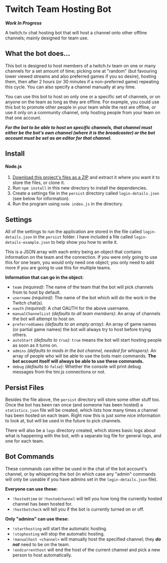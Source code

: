 # Twitch Team Hosting Bot

***Work In Progress***

A twitch.tv chat hosting bot that will host a channel onto other offline channels; mainly designed for team use.

## What the bot does...

This bot is designed to host members of a twitch.tv team on one or many channels for a set amount of time; picking one at "random" (but favouring lower viewed streams and also preferred games if you so desire), hosting them, then after 2 hours (or 30 minutes if a non-preferred game) repeating this cycle. You can also specify a channel manually at any time.

You can use this bot to host on only one or a specific set of channels, or on anyone on the team as long as they are offline. For example, you could use this bot to promote other people in your team while the rest are offline, or use it only on a community channel, only hosting people from your team on that one account.

***For the bot to be able to host on specific channels, that channel must either be the bot's own channel (where it is the broadcaster) or the bot account must be set as an editor for that channel.***

## Install

#### Node.js

1. [Download this project's files as a ZIP](https://github.com/zoton2/Twitch-Team-Hosting-Bot/archive/master.zip) and extract it where you want it to store the files, or clone it.
2. Run `npm install` in this new directory to install the dependencies.
3. Create a settings file in the `persist` directory called `login-details.json` (see below for information).
4. Run the program using `node index.js` in the directory.

## Settings

All of the settings to run the application are stored in the file called `login-details.json` in the `persist` folder. I have included a file called `login-details-example.json` to help show you how to write it.

This is a JSON array with each entry being an object that contains information on the team and the connection. If you were only going to use this for one team, you would only need one object; you only need to add more if you are going to use this for multiple teams.

**Information that can go in the object:**
- `team` *(required)*: The name of the team that the bot will pick channels from to host by default.
- `username` *(required)*: The name of the bot which will do the work in the Twitch chat(s).
- `oauth` *(required)*: A chat OAUTH for the above username.
- `manualChannelList` *(defaults to all team members)*: An array of channels the bot will attempt to host on.
- `preferredGames` *(defaults to an empty array)*: An array of game names (or partial game names) the bot will always try to host before trying others.
- `autoStart` *(defaults to `true`)*: `true` means the bot will start hosting people as soon as it turns on.
- `admins` *(defaults to mods in the bot channel, needed for whispers)*: An array of people who will be able to use the bots main commands. **The bot account itself will always be able to use these commands.**
- `debug` *(defaults to `false`)*: Whether the console will print debug messages from the tmi.js connections or not.

## Persist Files

Besides the file above, the `persist` directory will store some other stuff too. Once the bot has been ran once (and someone has been hosted) a `statistics.json` file will be created, which lists how many times a channel has been hosted on each team. Right now this is just some nice information to look at, but will be used in the future to pick channels.

There will also be a `logs` directory created, which stores basic logs about what is happening with the bot, with a separate log file for general logs, and one for each team.

## Bot Commands

These commands can either be used in the chat of the bot account's channel, or by whispering the bot (in which case any "admin" commands will only be useable if you have admins set in the `login-details.json` file).

**Everyone can use these:**
- `!hostedtime` or `!hostedchannel` will tell you how long the currently hosted channel has been hosted for.
- `!hostbotcheck` will tell you if the bot is currently turned on or off.

**Only "admins" can use these:**
- `!starthosting` will start the automatic hosting.
- `!stophosting` will stop the automatic hosting.
- `!manualhost <channel>` will manually host the specified channel; they ***do not*** need to be on the team.
- `!endcurrenthost` will end the host of the current channel and pick a new person to host automatically.
